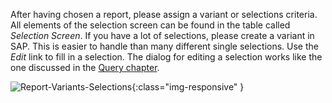 After having chosen a report, please assign a variant or selections criteria. All elements of the selection screen can be found in the table called *Selection Screen*.
If you have a lot of selections, please create a variant in SAP. This is easier to handle than many different single selections.
Use the *Edit* link to fill in a selection. The dialog for editing a selection works like the one discussed in the [Query chapter](../query).

![Report-Variants-Selections](/img/content/Report-Variants-Selections.png){:class="img-responsive" }
